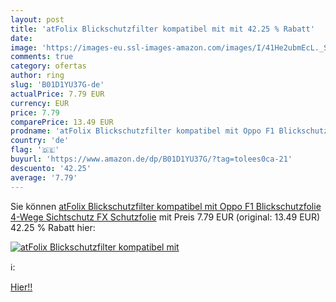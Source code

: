```yaml
---
layout: post
title: 'atFolix Blickschutzfilter kompatibel mit mit 42.25 % Rabatt'
date: 
image: 'https://images-eu.ssl-images-amazon.com/images/I/41He2ubmEcL._SL200_.jpg'
comments: true
category: ofertas
author: ring
slug: 'B01D1YU37G-de'
actualPrice: 7.79 EUR
currency: EUR
price: 7.79
comparePrice: 13.49 EUR
prodname: 'atFolix Blickschutzfilter kompatibel mit Oppo F1 Blickschutzfolie  4-Wege Sichtschutz FX Schutzfolie'
country: 'de'
flag: '🇩🇪'
buyurl: 'https://www.amazon.de/dp/B01D1YU37G/?tag=tolees0ca-21'
descuento: '42.25'
average: '7.79'
---
```


Sie können [atFolix Blickschutzfilter kompatibel mit Oppo F1 Blickschutzfolie  4-Wege Sichtschutz FX Schutzfolie](https://www.amazon.de/dp/B01D1YU37G/?tag=tolees0ca-21) mit Preis 7.79 EUR (original: 13.49 EUR) 42.25 % Rabatt hier:

[![atFolix Blickschutzfilter kompatibel mit](https://images-eu.ssl-images-amazon.com/images/I/41He2ubmEcL._SL200_.jpg)](https://www.amazon.de/dp/B01D1YU37G/?tag=tolees0ca-21)

ℹ️:


[Hier!!](https://www.amazon.de/dp/B01D1YU37G/?tag=tolees0ca-21)
